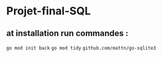 # Projet-final-SQL

## at installation run commandes : 
`go mod init back`
`go mod tidy`
`github.com/mattn/go-sqlite3`